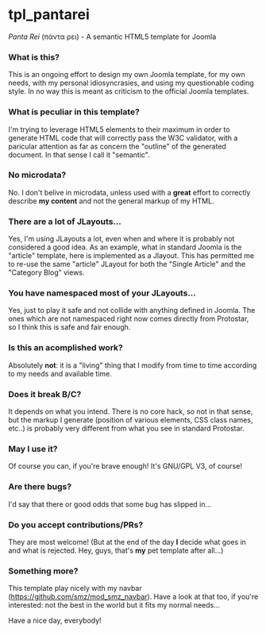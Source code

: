 # tpl_pantarei
_Panta Rei_ (πάντα ρει) - A semantic HTML5 template for Joomla

### What is this?
This is an ongoing effort to design my own Joomla template, for my own needs, with my personal idiosyncrasies, and using my questionable coding style.
In no way this is meant as criticism to the official Joomla templates.
### What is peculiar in this template?
I'm trying to leverage HTML5 elements to their maximum in order to generate HTML code that will correctly pass the W3C validator, with a paricular attention as far as concern the "outline" of the generated document. In that sense I call it "semantic".
### No microdata?
No. I don't belive in microdata, unless used with a **great** effort to correctly describe **my content** and not the general markup of my HTML.
### There are a lot of JLayouts...
Yes, I'm using JLayouts a lot, even when and where it is probably not considered a good idea. As an example, what in standard Joomla is the "article" template, here is implemented as a Jlayout. This has permitted me to re-use the same "article" JLayout for both the "Single Article" and the "Category Blog" views.
### You have namespaced most of your JLayouts...
Yes, just to play it safe and not collide with anything defined in Joomla. The ones which are not namespaced right now comes directly from Protostar, so I think this is safe and fair enough.
### Is this an acomplished work?
Absolutely **not**: it is a "living" thing that I modify from time to time according to my needs and available time.
### Does it break B/C?
It depends on what you intend. There is no core hack, so not in that sense, but the markup I generate (position of various elements, CSS class names, etc..) is probably very different from what you see in standard Protostar.
### May I use it?
Of course you can, if you're brave enough! It's GNU/GPL V3, of course!
### Are there bugs?
I'd say that there or good odds that some bug has slipped in...
### Do you accept contributions/PRs?
They are most welcome! (But at the end of the day **I** decide what goes in and what is rejected. Hey, guys, that's **my** pet template after all...)
### Something more?
This template play nicely with my navbar (https://github.com/smz/mod_smz_navbar). Have a look at that too, if you're interested: not the best in the world but it fits my normal needs...

Have a nice day, everybody!
